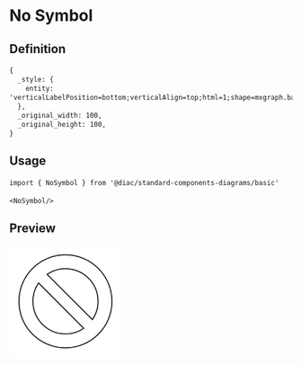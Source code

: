 # No Symbol

## Definition

```
{
  _style: { 
    entity: 'verticalLabelPosition=bottom;verticalAlign=top;html=1;shape=mxgraph.basic.no_symbol',
  },
  _original_width: 100,
  _original_height: 100,
}
```

## Usage

```
import { NoSymbol } from '@diac/standard-components-diagrams/basic'

<NoSymbol/>
```

## Preview

<img src="./no-symbol.png" width="200"/>
